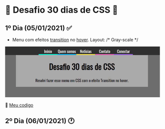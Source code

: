 # :rocket: Desafio 30 dias de CSS :rocket:

## 1º Dia (05/01/2021) :white_check_mark:

- Menu com efeitos [transition](https://www.w3schools.com/css/css3_transitions.asp) no [hover](https://www.w3schools.com/cssref/sel_hover.asp). Layout: /* Gray-scale */

![Primeiro dia](./img/menu.gif)

:link: [Meu codigo](https://github.com/chrislemos/Desafio30DiasCSS/tree/master/Desafios/dia1)

## 2º Dia (06/01/2021) :clock1:
